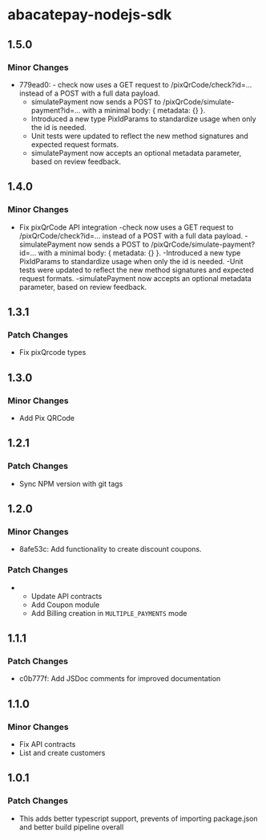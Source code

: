 # abacatepay-nodejs-sdk

## 1.5.0

### Minor Changes

- 779ead0: - check now uses a GET request to /pixQrCode/check?id=... instead of a POST with a full data payload.
  - simulatePayment now sends a POST to /pixQrCode/simulate-payment?id=... with a minimal body: { metadata: {} }.
  - Introduced a new type PixIdParams to standardize usage when only the id is needed.
  - Unit tests were updated to reflect the new method signatures and expected request formats.
  - simulatePayment now accepts an optional metadata parameter, based on review feedback.

## 1.4.0

### Minor Changes

- Fix pixQrCode API integration
  -check now uses a GET request to /pixQrCode/check?id=... instead of a POST with a full data payload.
  -simulatePayment now sends a POST to /pixQrCode/simulate-payment?id=... with a minimal body: { metadata: {} }.
  -Introduced a new type PixIdParams to standardize usage when only the id is needed.
  -Unit tests were updated to reflect the new method signatures and expected request formats.
  -simulatePayment now accepts an optional metadata parameter, based on review feedback.

## 1.3.1

### Patch Changes

- Fix pixQrcode types

## 1.3.0

### Minor Changes

- Add Pix QRCode

## 1.2.1

### Patch Changes

- Sync NPM version with git tags

## 1.2.0

### Minor Changes

- 8afe53c: Add functionality to create discount coupons.

### Patch Changes

- - Update API contracts
  - Add Coupon module
  - Add Billing creation in `MULTIPLE_PAYMENTS` mode

## 1.1.1

### Patch Changes

- c0b777f: Add JSDoc comments for improved documentation

## 1.1.0

### Minor Changes

- Fix API contracts
- List and create customers

## 1.0.1

### Patch Changes

- This adds better typescript support, prevents of importing package.json and better build pipeline overall
